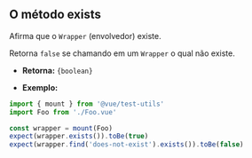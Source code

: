 ## O método exists

Afirma que o `Wrapper` (envolvedor) existe.

Retorna `false` se chamando em um `Wrapper` o qual não existe.

- **Retorna:** `{boolean}`

- **Exemplo:**

```js
import { mount } from '@vue/test-utils'
import Foo from './Foo.vue'

const wrapper = mount(Foo)
expect(wrapper.exists()).toBe(true)
expect(wrapper.find('does-not-exist').exists()).toBe(false)
```
